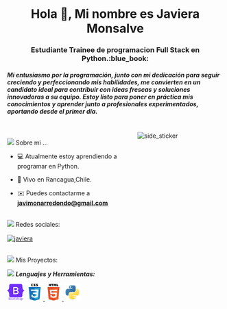 <h1 align="center">Hola 👋, Mi nombre es Javiera Monsalve </h1>
<h3 align="center">Estudiante Trainee de programacion Full Stack en Python.:blue_book:</h3>
<h5 aling="center"> Mi entusiasmo por la programación, junto con mi dedicación para seguir creciendo y perfeccionando mis habilidades, me convierten en un candidato
ideal para contribuir con ideas frescas y soluciones innovadoras a su equipo. Estoy listo para poner en práctica mis conocimientos y aprender 
junto a profesionales experimentados, aportando desde el primer día. </h5>
<br>

<img align="right" width=200px height=200px alt="side_sticker" src="https://media.giphy.com/media/TEnXkcsHrP4YedChhA/giphy.gif" />

<img src="https://media.giphy.com/media/iY8CRBdQXODJSCERIr/giphy.gif" width="30px">&nbsp;Sobre mi ...

- :computer: Atualmente estoy aprendiendo a programar en Python.

- :round_pushpin: Vivo en Rancagua,Chile.

- :envelope: Puedes contactarme a **javimonarredondo@gmail.com**


<br>
<img src="https://media.giphy.com/media/iY8CRBdQXODJSCERIr/giphy.gif" width="30px">&nbsp;Redes sociales:
<p align="left">
  <a href="https://www.linkedin.com/in/javiera-monsalve-arredondo-b85120327/" target="blank"><img align="center"
      src="https://raw.githubusercontent.com/rahuldkjain/github-profile-readme-generator/master/src/images/icons/Social/linked-in-alt.svg"
      alt="javiera" piheight="30" width="40" /></a>
</p>

<br>
<img src="https://media.giphy.com/media/iY8CRBdQXODJSCERIr/giphy.gif" width="30px">&nbsp;Mis Proyectos:

<br>

<img src="https://media.giphy.com/media/iY8CRBdQXODJSCERIr/giphy.gif" width="30px">&nbsp;***Lenguajes y Herramientas:***
<p align="left"> <a href="https://getbootstrap.com" target="_blank" rel="noreferrer">
    <img src="https://raw.githubusercontent.com/devicons/devicon/master/icons/bootstrap/bootstrap-plain-wordmark.svg"
      alt="bootstrap" width="40" height="40" /></a> <a href="https://www.w3schools.com/css/" target="_blank"
    rel="noreferrer"> <img src="https://raw.githubusercontent.com/devicons/devicon/master/icons/css3/css3-original-wordmark.svg" alt="css3"
      width="40" height="40" /> </a> <a href="https://www.w3.org/html/" target="_blank" rel="noreferrer"> <img
      src="https://raw.githubusercontent.com/devicons/devicon/master/icons/html5/html5-original-wordmark.svg"
      alt="html5" width="40" height="40" /> <a href="https://www.python.org" target="_blank" rel="noreferrer"> <img
      src="https://raw.githubusercontent.com/devicons/devicon/master/icons/python/python-original.svg" alt="python"
      width="40" height="40" /> </a>
<br>




